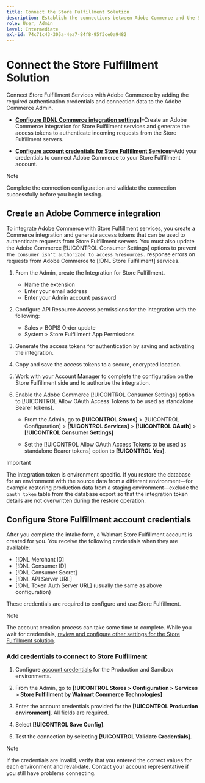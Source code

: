 ```yaml
---
title: Connect the Store Fulfillment Solution
description: Establish the connections between Adobe Commerce and the Store Fulfillment solution by creating and authorizing an Adobe Commerce integration and adding the Store Fulfillment account credentials to the Adobe Commerce service configuration.
role: User, Admin
level: Intermediate
exl-id: 74c71c43-305a-4ea7-84f8-95f3ce0a9482
---
```

# Connect the Store Fulfillment Solution

Connect Store Fulfillment Services with Adobe Commerce by adding the required authentication credentials and connection data to the Adobe Commerce Admin.

- **[Configure [!DNL Commerce integration settings]](#create-an-adobe-commerce-integration)**–Create an Adobe Commerce integration for Store Fulfillment services and generate the access tokens to authenticate incoming requests from the Store Fulfillment servers.

- **[Configure account credentials for Store Fulfillment Services](#configure-store-fulfillment-account-credentials)**–Add your credentials to connect Adobe Commerce to your Store Fulfillment account.

>[!NOTE]
>
>Complete the connection configuration and validate the connection successfully before you begin testing.

## Create an Adobe Commerce integration

To integrate Adobe Commerce with Store Fulfillment services, you create a Commerce integration and generate access tokens that can be used to authenticate requests from Store Fulfillment servers. You must also update the Adobe Commerce [!UICONTROL Consumer Settings] options to prevent `The consumer isn't authorized to access %resources.` response errors on requests from Adobe Commerce to [!DNL Store Fulfillment] services.

1. From the Admin, create the Integration for Store Fulfillment.

   - Name the extension
   - Enter your email address
   - Enter your Admin account password

1. Configure API Resource Access permissions for the integration with the following:

   - Sales > BOPIS Order update
   - System > Store Fulfillment App Permissions

1. Generate the access tokens for authentication by saving and activating the integration.

1. Copy and save the access tokens to a secure, encrypted location.

1. Work with your Account Manager to complete the configuration on the Store Fulfillment side and to authorize the integration.

1. Enable the Adobe Commerce [!UICONTROL Consumer Settings] option to [!UICONTROL Allow OAuth Access Tokens to be used as standalone Bearer tokens].

   - From the Admin, go to **[!UICONTROL Stores]** >  [!UICONTROL Configuration] > **[!UICONTROL Services]** >  **[!UICONTROL OAuth]** > **[!UICONTROL Consumer Settings]**

   - Set the [!UICONTROL Allow OAuth Access Tokens to be used as standalone Bearer tokens] option to **[!UICONTROL Yes]**.

>[!IMPORTANT]
>
> The integration token is environment specific. If you restore the database for an environment with the source data from a different environment—for example restoring production data from a staging environment—exclude the `oauth_token` table from the database export so that the integration token details are not overwritten during the restore operation.


## Configure Store Fulfillment account credentials

After you complete the intake form, a Walmart Store Fulfillment account is created for you. You receive the following credentials when they are available:

- [!DNL Merchant ID]
- [!DNL Consumer ID]
- [!DNL Consumer Secret]
- [!DNL API Server URL]
- [!DNL Token Auth Server URL] (usually the same as above configuration)

These credentials are required to configure and use Store Fulfillment.

  >[!NOTE]
  >
  >The account creation process can take some time to complete. While you wait for credentials, [review and configure other settings for the  Store Fulfillment solution](service-config-settings-overview.md).

### Add credentials to connect to Store Fulfillment

1. Configure [account credentials](enable-general.md) for the Production and Sandbox environments.

1. From the Admin, go to **[!UICONTROL Stores > Configuration > Services > Store Fulfillment by Walmart Commerce Technologies]**

1. Enter the account credentials provided for the **[!UICONTROL Production environment]**. All fields are required.

1. Select **[!UICONTROL Save Config]**.

1. Test the connection by selecting **[!UICONTROL Validate Credentials]**.

>[!NOTE]
>
>If the credentials are invalid, verify that you entered the correct values for each environment and revalidate. Contact your account representative if you still have problems connecting.
